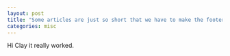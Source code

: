 ```yaml
---
layout: post
title: "Some articles are just so short that we have to make the footer stick"
categories: misc
---
```


Hi Clay it really worked.